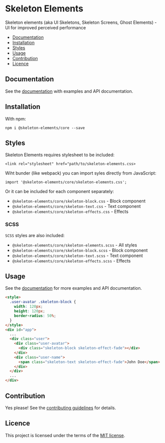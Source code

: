 # Skeleton Elements

Skeleton elements (aka UI Skeletons, Skeleton Screens, Ghost Elements) - UI for improved perceived performance

* [Documentation](#documentation)
* [Installation](#installation)
* [Styles](#styles)
* [Usage](#usage)
* [Contribution](#contribution)
* [Licence](#licence)

## Documentation

See the [documentation](https://skeleton-elements.dev/core/) with examples and API documentation.

## Installation

With npm:

```
npm i @skeleton-elements/core --save
```

## Styles

Skeleton Elements requires stylesheet to be included:

```
<link rel="stylesheet" href="path/to/skeleton-elements.css>
```

Wiht bunder (like webpack) you can import syles directly from JavaScript:

```
import '@skeleton-elements/core/skeleton-elements.css';
```

Or it can be included for each component separately:

* `@skeleton-elements/core/skeleton-block.css` - Block component
* `@skeleton-elements/core/skeleton-text.css` - Text component
* `@skeleton-elements/core/skeleton-effects.css` - Effects

### SCSS

`SCSS` styles are also included:

* `@skeleton-elements/core/skeleton-elements.scss` - All styles
* `@skeleton-elements/core/skeleton-block.scss` - Block component
* `@skeleton-elements/core/skeleton-text.scss` - Text component
* `@skeleton-elements/core/skeleton-effects.scss` - Effects

## Usage

See the [documentation]() for more examples and API documentation.

```html
<style>
  .user-avatar .skeleton-block {
    width: 120px;
    height: 120px;
    border-radius: 50%;
  }
</style>
<div id="app">
  ...
  <div class="user">
    <div class="user-avatar">
      <div class="skeleton-block skeleton-effect-fade"></div>
    </div>
    <div class="user-name">
      <span class="skeleton-text skeleton-effect-fade">John Doe</span>
    </div>
  </div>
  ...
</div>

```

## Contribution

Yes please! See the [contributing guidelines](https://github.com/nolimits4web/skeleton-elements/blob/master/CONTRIBUTING.md) for details.

## Licence

This project is licensed under the terms of the [MIT license](https://github.com/nolimits4web/skeleton-elements/blob/master/LICENSE).
